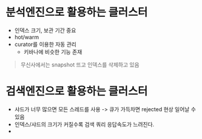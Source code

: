 # 분석엔진으로 활용하는 클러스터
- 인덱스 크기, 보관 기간 중요 
- hot/warm
- curator를 이용한 자동 관리 
  - 키바나에 비슷한 기능 존재

> 무신사에서는 snapshot 뜨고 인덱스를 삭제하고 있음


# 검색엔진으로 활용하는 클러스터
- 샤드가 너무 많으면 모든 스레드를 사용 -> 큐가 가득차면 rejected 현상 일어날 수 있음
- 인덱스/샤드의 크기가 커질수록 검색 쿼리 응답속도가 느려진다.
- 
